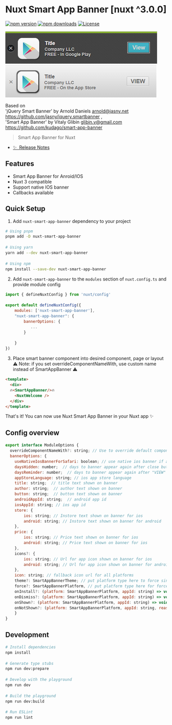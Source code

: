 # Nuxt Smart App Banner [nuxt ^3.0.0]

[![npm version][npm-version-src]][npm-version-href]
[![npm downloads][npm-downloads-src]][npm-downloads-href]
[![License][license-src]][license-href]

![Alt text](android_view.png?raw=true "dsdfsdfsdfsdf") ![Alt text](ios_view.png?raw=true "Title")

Based on\
'jQuery Smart Banner' by Arnold Daniels <arnold@jasny.net> https://github.com/jasny/jquery.smartbanner ,\
'Smart App Banner' by Vitaly Glibin <glibin.v@gmail.com> https://github.com/kudago/smart-app-banner

> Smart App Banner for Nuxt

- [✨ &nbsp;Release Notes](/CHANGELOG.md)
<!-- - [📖 &nbsp;Documentation](https://example.com) -->

## Features

<!-- Highlight some of the features your module provide here -->
- Smart App Banner for Anroid/IOS
- Nuxt 3 compatible
- Support native IOS banner
- Callbacks available

## Quick Setup

1. Add `nuxt-smart-app-banner` dependency to your project

```bash
# Using pnpm
pnpm add -D nuxt-smart-app-banner

# Using yarn
yarn add --dev nuxt-smart-app-banner

# Using npm
npm install --save-dev nuxt-smart-app-banner
```

2. Add `nuxt-smart-app-banner` to the `modules` section of `nuxt.config.ts` and provide module config

```js
import { defineNuxtConfig } from 'nuxt/config'

export default defineNuxtConfig({
    modules: ['nuxt-smart-app-banner'],
    "nuxt-smart-app-banner": {
        bannerOptions: {
           ...
        }

    }
})

```

3. Place smart banner component into desired component, page or layout\
⚠️ Note: if you set overrideComponentNameWith, use custom name instead of SmartAppBanner ⚠️
```html
<template>
  <div>
  🔥<SmartAppBanner/>🔥
    <NuxtWelcome />
  </div>
</template>
```
That's it! You can now use Nuxt Smart App Banner in your Nuxt app ✨

## Config overview
```js
export interface ModuleOptions {
  overrideComponentNameWith?: string; // Use to override default component name
  bannerOptions: {
    useNativeIosBannerForSafari: boolean; // use native ios banner if available instead of custom (default: true)
    daysHidden: number;  // days to banner appear again after close button is clicked (defaults to 15)
    daysReminder: number;  // days to banner appear again after "VIEW" button is clicked (defaults to 90)
    appStoreLanguage: string; // ios app store language
    title: string;  // title text shown on banner
    author: string;  // author text shown on banner
    button: string;  // button text shown on banner
    androidAppId: string;  // android app id
    iosAppId: string; // ios app id
    store: {
        ios: string; // Instore text shown on banner for ios
        android: string; // Instore text shown on banner for android
    },
    price: {
        ios: string; // Price text shown on banner for ios
        android: string; // Price text shown on banner for ios
    },
    icons?: {
        ios: string; // Url for app icon shown on banner for ios
        android: string; // Url for app icon shown on banner for android
    },
    icon: string; // fallback icon url for all platforms
    theme?: SmartAppBannerTheme; // put platform type here to force single theme on all device
    force?: SmartAppBannerPlatform, // put platform type here for force banner platform for debug
    onInstall?: (platform: SmartAppBannerPlatform, appId: string) => void; // callback fired on clicking install button
    onDismiss?: (platform: SmartAppBannerPlatform, appId: string) => void; // callback fired on clicking close button
    onShown?: (platform: SmartAppBannerPlatform, appId: string) => void; // callback fired on banner shown
    onNotShown?: (platform: SmartAppBannerPlatform, appId: string, reason: SmartAppBannerNotShownReason) => void; // callback fired on banner not shown because it was previously either clicked or dismissed
    }
}
```

## Development

```bash
# Install dependencies
npm install

# Generate type stubs
npm run dev:prepare

# Develop with the playground
npm run dev

# Build the playground
npm run dev:build

# Run ESLint
npm run lint
```

<!-- Badges -->
[npm-version-src]: https://img.shields.io/npm/v/nuxt-smart-app-banner/latest.svg?style=flat&colorA=18181B&colorB=28CF8D
[npm-version-href]: https://npmjs.com/package/nuxt-smart-app-banner

[npm-downloads-src]: https://img.shields.io/npm/dt/nuxt-smart-app-banner.svg?style=flat&colorA=18181B&colorB=28CF8D
[npm-downloads-href]: https://npmjs.com/package/nuxt-smart-app-banner

[license-src]: https://img.shields.io/npm/l/nuxt-smart-app-banner.svg?style=flat&colorA=18181B&colorB=28CF8D
[license-href]: https://npmjs.com/package/nuxt-smart-app-banner

